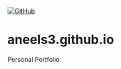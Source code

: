 [![GitHub](https://img.shields.io/github/license/mashape/apistatus.svg)](https://github.com/NITSkmOS/Algorithms/blob/master/LICENSE)
# aneels3.github.io
Personal Portfolio.
